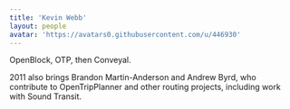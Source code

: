 ```yaml
---
title: 'Kevin Webb'
layout: people
avatar: 'https://avatars0.githubusercontent.com/u/446930'
---
```


OpenBlock, OTP, then Conveyal.

2011 also brings Brandon Martin-Anderson and Andrew Byrd, who contribute to OpenTripPlanner and other routing projects, including work with Sound Transit.